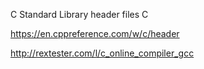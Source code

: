 C Standard Library header files
  C 

https://en.cppreference.com/w/c/header


http://rextester.com/l/c_online_compiler_gcc


